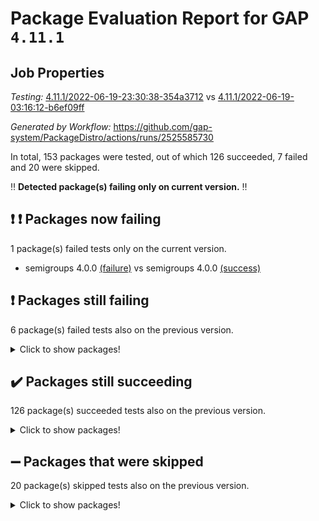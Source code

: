# Package Evaluation Report for GAP `4.11.1`

## Job Properties

*Testing:* [4.11.1/2022-06-19-23:30:38-354a3712](https://github.com/gap-system/PackageDistro/blob/data/reports/4.11.1/2022-06-19-23:30:38-354a3712) vs [4.11.1/2022-06-19-03:16:12-b6ef09ff](https://github.com/gap-system/PackageDistro/blob/data/reports/4.11.1/2022-06-19-03:16:12-b6ef09ff)

*Generated by Workflow:* https://github.com/gap-system/PackageDistro/actions/runs/2525585730

In total, 153 packages were tested, out of which 126 succeeded, 7 failed and 20 were skipped.

:bangbang: **Detected package(s) failing only on current version.** :bangbang:

## :exclamation: :exclamation: Packages now failing

1 package(s) failed tests only on the current version.
- semigroups 4.0.0 [(failure)](https://github.com/gap-system/PackageDistro/runs/6958277311?check_suite_focus=true) vs semigroups 4.0.0 [(success)](https://github.com/gap-system/PackageDistro/runs/6952308170?check_suite_focus=true)

## :exclamation: Packages still failing

6 package(s) failed tests also on the previous version.
<details><summary>Click to show packages!</summary>

- fining 1.4.1 [(failure)](https://github.com/gap-system/PackageDistro/runs/6958274671?check_suite_focus=true)
- francy 1.2.4 [(failure)](https://github.com/gap-system/PackageDistro/runs/6958274794?check_suite_focus=true)
- hap 1.41 [(failure)](https://github.com/gap-system/PackageDistro/runs/6958275027?check_suite_focus=true)
- normalizinterface 1.3.2 [(failure)](https://github.com/gap-system/PackageDistro/runs/6958276423?check_suite_focus=true)
- packagemanager 1.2 [(failure)](https://github.com/gap-system/PackageDistro/runs/6958276607?check_suite_focus=true)
- recog 1.3.2 [(failure)](https://github.com/gap-system/PackageDistro/runs/6958277149?check_suite_focus=true)
</details>

## :heavy_check_mark: Packages still succeeding

126 package(s) succeeded tests also on the previous version.
<details><summary>Click to show packages!</summary>

- ace 5.4 [(success)](https://github.com/gap-system/PackageDistro/runs/6958273252?check_suite_focus=true)
- aclib 1.3.2 [(success)](https://github.com/gap-system/PackageDistro/runs/6958273272?check_suite_focus=true)
- agt 0.2 [(success)](https://github.com/gap-system/PackageDistro/runs/6958273295?check_suite_focus=true)
- alnuth 3.2.1 [(success)](https://github.com/gap-system/PackageDistro/runs/6958273329?check_suite_focus=true)
- anupq 3.2.6 [(success)](https://github.com/gap-system/PackageDistro/runs/6958273379?check_suite_focus=true)
- atlasrep 2.1.2 [(success)](https://github.com/gap-system/PackageDistro/runs/6958273430?check_suite_focus=true)
- autodoc 2022.03.10 [(success)](https://github.com/gap-system/PackageDistro/runs/6958273468?check_suite_focus=true)
- automata 1.15 [(success)](https://github.com/gap-system/PackageDistro/runs/6958273500?check_suite_focus=true)
- automgrp 1.3.2 [(success)](https://github.com/gap-system/PackageDistro/runs/6958273538?check_suite_focus=true)
- autpgrp 1.10.2 [(success)](https://github.com/gap-system/PackageDistro/runs/6958273570?check_suite_focus=true)
- cap 2022.06-03 [(success)](https://github.com/gap-system/PackageDistro/runs/6958273610?check_suite_focus=true)
- caratinterface 2.3.3 [(success)](https://github.com/gap-system/PackageDistro/runs/6958273657?check_suite_focus=true)
- cddinterface 2020.06.24 [(success)](https://github.com/gap-system/PackageDistro/runs/6958273712?check_suite_focus=true)
- circle 1.6.5 [(success)](https://github.com/gap-system/PackageDistro/runs/6958273761?check_suite_focus=true)
- classicpres 1.22 [(success)](https://github.com/gap-system/PackageDistro/runs/6958273834?check_suite_focus=true)
- cohomolo 1.6.10 [(success)](https://github.com/gap-system/PackageDistro/runs/6958273880?check_suite_focus=true)
- congruence 1.2.4 [(success)](https://github.com/gap-system/PackageDistro/runs/6958273933?check_suite_focus=true)
- corelg 1.56 [(success)](https://github.com/gap-system/PackageDistro/runs/6958273975?check_suite_focus=true)
- crime 1.6 [(success)](https://github.com/gap-system/PackageDistro/runs/6958274021?check_suite_focus=true)
- crisp 1.4.5 [(success)](https://github.com/gap-system/PackageDistro/runs/6958274079?check_suite_focus=true)
- crypting 0.10 [(success)](https://github.com/gap-system/PackageDistro/runs/6958274114?check_suite_focus=true)
- cryst 4.1.24 [(success)](https://github.com/gap-system/PackageDistro/runs/6958274149?check_suite_focus=true)
- crystcat 1.1.9 [(success)](https://github.com/gap-system/PackageDistro/runs/6958274232?check_suite_focus=true)
- ctbllib 1.3.4 [(success)](https://github.com/gap-system/PackageDistro/runs/6958274275?check_suite_focus=true)
- cubefree 1.19 [(success)](https://github.com/gap-system/PackageDistro/runs/6958274320?check_suite_focus=true)
- curlinterface 2.2.2 [(success)](https://github.com/gap-system/PackageDistro/runs/6958274362?check_suite_focus=true)
- cvec 2.7.5 [(success)](https://github.com/gap-system/PackageDistro/runs/6958274385?check_suite_focus=true)
- datastructures 0.2.7 [(success)](https://github.com/gap-system/PackageDistro/runs/6958274413?check_suite_focus=true)
- deepthought 1.0.5 [(success)](https://github.com/gap-system/PackageDistro/runs/6958274443?check_suite_focus=true)
- design 1.7 [(success)](https://github.com/gap-system/PackageDistro/runs/6958274476?check_suite_focus=true)
- difsets 2.3.1 [(success)](https://github.com/gap-system/PackageDistro/runs/6958274509?check_suite_focus=true)
- digraphs 1.5.3 [(success)](https://github.com/gap-system/PackageDistro/runs/6958274532?check_suite_focus=true)
- edim 1.3.5 [(success)](https://github.com/gap-system/PackageDistro/runs/6958274557?check_suite_focus=true)
- example 4.3.1 [(success)](https://github.com/gap-system/PackageDistro/runs/6958274584?check_suite_focus=true)
- factint 1.6.3 [(success)](https://github.com/gap-system/PackageDistro/runs/6958274608?check_suite_focus=true)
- ferret 1.0.7 [(success)](https://github.com/gap-system/PackageDistro/runs/6958274631?check_suite_focus=true)
- fga 1.4.0 [(success)](https://github.com/gap-system/PackageDistro/runs/6958274645?check_suite_focus=true)
- float 1.0.3 [(success)](https://github.com/gap-system/PackageDistro/runs/6958274693?check_suite_focus=true)
- format 1.4.3 [(success)](https://github.com/gap-system/PackageDistro/runs/6958274720?check_suite_focus=true)
- forms 1.2.7 [(success)](https://github.com/gap-system/PackageDistro/runs/6958274738?check_suite_focus=true)
- fplsa 1.2.5 [(success)](https://github.com/gap-system/PackageDistro/runs/6958274763?check_suite_focus=true)
- fr 2.4.8 [(success)](https://github.com/gap-system/PackageDistro/runs/6958274781?check_suite_focus=true)
- fwtree 1.3 [(success)](https://github.com/gap-system/PackageDistro/runs/6958274815?check_suite_focus=true)
- gbnp 1.0.5 [(success)](https://github.com/gap-system/PackageDistro/runs/6958274860?check_suite_focus=true)
- generalizedmorphismsforcap 2022.05-01 [(success)](https://github.com/gap-system/PackageDistro/runs/6958274873?check_suite_focus=true)
- genss 1.6.6 [(success)](https://github.com/gap-system/PackageDistro/runs/6958274896?check_suite_focus=true)
- gradedringforhomalg 2022.03-01 [(success)](https://github.com/gap-system/PackageDistro/runs/6958274911?check_suite_focus=true)
- grape 4.8.5 [(success)](https://github.com/gap-system/PackageDistro/runs/6958274922?check_suite_focus=true)
- groupoids 1.69 [(success)](https://github.com/gap-system/PackageDistro/runs/6958274939?check_suite_focus=true)
- grpconst 2.6.2 [(success)](https://github.com/gap-system/PackageDistro/runs/6958274955?check_suite_focus=true)
- guarana 0.96.3 [(success)](https://github.com/gap-system/PackageDistro/runs/6958274971?check_suite_focus=true)
- guava 3.16 [(success)](https://github.com/gap-system/PackageDistro/runs/6958274994?check_suite_focus=true)
- hapcryst 0.1.14 [(success)](https://github.com/gap-system/PackageDistro/runs/6958275054?check_suite_focus=true)
- hecke 1.5.3 [(success)](https://github.com/gap-system/PackageDistro/runs/6958275085?check_suite_focus=true)
- help 3.5 [(success)](https://github.com/gap-system/PackageDistro/runs/6958275108?check_suite_focus=true)
- idrel 2.44 [(success)](https://github.com/gap-system/PackageDistro/runs/6958275137?check_suite_focus=true)
- images 1.3.1 [(success)](https://github.com/gap-system/PackageDistro/runs/6958275165?check_suite_focus=true)
- intpic 0.3.0 [(success)](https://github.com/gap-system/PackageDistro/runs/6958275191?check_suite_focus=true)
- io 4.7.2 [(success)](https://github.com/gap-system/PackageDistro/runs/6958275219?check_suite_focus=true)
- irredsol 1.4.3 [(success)](https://github.com/gap-system/PackageDistro/runs/6958275242?check_suite_focus=true)
- json 2.1.0 [(success)](https://github.com/gap-system/PackageDistro/runs/6958275265?check_suite_focus=true)
- jupyterkernel 1.4.1 [(success)](https://github.com/gap-system/PackageDistro/runs/6958275296?check_suite_focus=true)
- jupyterviz 1.5.1 [(success)](https://github.com/gap-system/PackageDistro/runs/6958275330?check_suite_focus=true)
- kan 1.34 [(success)](https://github.com/gap-system/PackageDistro/runs/6958275368?check_suite_focus=true)
- kbmag 1.5.9 [(success)](https://github.com/gap-system/PackageDistro/runs/6958275400?check_suite_focus=true)
- laguna 3.9.5 [(success)](https://github.com/gap-system/PackageDistro/runs/6958275453?check_suite_focus=true)
- liealgdb 2.2.1 [(success)](https://github.com/gap-system/PackageDistro/runs/6958275515?check_suite_focus=true)
- liepring 2.6 [(success)](https://github.com/gap-system/PackageDistro/runs/6958275599?check_suite_focus=true)
- liering 2.4.2 [(success)](https://github.com/gap-system/PackageDistro/runs/6958275694?check_suite_focus=true)
- linearalgebraforcap 2022.06-02 [(success)](https://github.com/gap-system/PackageDistro/runs/6958275819?check_suite_focus=true)
- loops 3.4.1 [(success)](https://github.com/gap-system/PackageDistro/runs/6958275903?check_suite_focus=true)
- lpres 1.0.3 [(success)](https://github.com/gap-system/PackageDistro/runs/6958276044?check_suite_focus=true)
- majoranaalgebras 1.4 [(success)](https://github.com/gap-system/PackageDistro/runs/6958276142?check_suite_focus=true)
- mapclass 1.4.5 [(success)](https://github.com/gap-system/PackageDistro/runs/6958276189?check_suite_focus=true)
- matgrp 0.64 [(success)](https://github.com/gap-system/PackageDistro/runs/6958276226?check_suite_focus=true)
- modisom 2.5.2 [(success)](https://github.com/gap-system/PackageDistro/runs/6958276257?check_suite_focus=true)
- modulepresentationsforcap 2022.05-03 [(success)](https://github.com/gap-system/PackageDistro/runs/6958276283?check_suite_focus=true)
- monoidalcategories 2022.06-04 [(success)](https://github.com/gap-system/PackageDistro/runs/6958276302?check_suite_focus=true)
- nconvex 2020.11-04 [(success)](https://github.com/gap-system/PackageDistro/runs/6958276329?check_suite_focus=true)
- nilmat 1.4.1 [(success)](https://github.com/gap-system/PackageDistro/runs/6958276353?check_suite_focus=true)
- nock 1.5 [(success)](https://github.com/gap-system/PackageDistro/runs/6958276394?check_suite_focus=true)
- nq 2.5.8 [(success)](https://github.com/gap-system/PackageDistro/runs/6958276454?check_suite_focus=true)
- numericalsgps 1.3.0 [(success)](https://github.com/gap-system/PackageDistro/runs/6958276486?check_suite_focus=true)
- openmath 11.5.1 [(success)](https://github.com/gap-system/PackageDistro/runs/6958276524?check_suite_focus=true)
- orb 4.8.4 [(success)](https://github.com/gap-system/PackageDistro/runs/6958276566?check_suite_focus=true)
- patternclass 2.4.2 [(success)](https://github.com/gap-system/PackageDistro/runs/6958276657?check_suite_focus=true)
- permut 2.0.4 [(success)](https://github.com/gap-system/PackageDistro/runs/6958276703?check_suite_focus=true)
- polenta 1.3.10 [(success)](https://github.com/gap-system/PackageDistro/runs/6958276775?check_suite_focus=true)
- polymaking 0.8.6 [(success)](https://github.com/gap-system/PackageDistro/runs/6958276836?check_suite_focus=true)
- primgrp 3.4.2 [(success)](https://github.com/gap-system/PackageDistro/runs/6958276876?check_suite_focus=true)
- profiling 2.5.0 [(success)](https://github.com/gap-system/PackageDistro/runs/6958276949?check_suite_focus=true)
- qpa 1.33 [(success)](https://github.com/gap-system/PackageDistro/runs/6958276981?check_suite_focus=true)
- quagroup 1.8.3 [(success)](https://github.com/gap-system/PackageDistro/runs/6958277012?check_suite_focus=true)
- radiroot 2.9 [(success)](https://github.com/gap-system/PackageDistro/runs/6958277042?check_suite_focus=true)
- rcwa 4.6.4 [(success)](https://github.com/gap-system/PackageDistro/runs/6958277078?check_suite_focus=true)
- rds 1.8 [(success)](https://github.com/gap-system/PackageDistro/runs/6958277107?check_suite_focus=true)
- repndecomp 1.2.1 [(success)](https://github.com/gap-system/PackageDistro/runs/6958277191?check_suite_focus=true)
- repsn 3.1.0 [(success)](https://github.com/gap-system/PackageDistro/runs/6958277230?check_suite_focus=true)
- resclasses 4.7.2 [(success)](https://github.com/gap-system/PackageDistro/runs/6958277255?check_suite_focus=true)
- scscp 2.3.1 [(success)](https://github.com/gap-system/PackageDistro/runs/6958277287?check_suite_focus=true)
- sglppow 2.2 [(success)](https://github.com/gap-system/PackageDistro/runs/6958277339?check_suite_focus=true)
- sgpviz 0.999.5 [(success)](https://github.com/gap-system/PackageDistro/runs/6958277360?check_suite_focus=true)
- simpcomp 2.1.14 [(success)](https://github.com/gap-system/PackageDistro/runs/6958277378?check_suite_focus=true)
- singular 2020.12.18 [(success)](https://github.com/gap-system/PackageDistro/runs/6958277402?check_suite_focus=true)
- sla 1.5.3 [(success)](https://github.com/gap-system/PackageDistro/runs/6958277424?check_suite_focus=true)
- smallgrp 1.5 [(success)](https://github.com/gap-system/PackageDistro/runs/6958277451?check_suite_focus=true)
- smallsemi 0.6.13 [(success)](https://github.com/gap-system/PackageDistro/runs/6958277470?check_suite_focus=true)
- sonata 2.9.4 [(success)](https://github.com/gap-system/PackageDistro/runs/6958277490?check_suite_focus=true)
- sophus 1.25 [(success)](https://github.com/gap-system/PackageDistro/runs/6958277507?check_suite_focus=true)
- spinsym 1.5.2 [(success)](https://github.com/gap-system/PackageDistro/runs/6958277521?check_suite_focus=true)
- symbcompcc 1.3.2 [(success)](https://github.com/gap-system/PackageDistro/runs/6958277538?check_suite_focus=true)
- thelma 1.3 [(success)](https://github.com/gap-system/PackageDistro/runs/6958277583?check_suite_focus=true)
- tomlib 1.2.9 [(success)](https://github.com/gap-system/PackageDistro/runs/6958277611?check_suite_focus=true)
- toric 1.9.5 [(success)](https://github.com/gap-system/PackageDistro/runs/6958277631?check_suite_focus=true)
- transgrp 3.6.2 [(success)](https://github.com/gap-system/PackageDistro/runs/6958277651?check_suite_focus=true)
- ugaly 4.0.2 [(success)](https://github.com/gap-system/PackageDistro/runs/6958277672?check_suite_focus=true)
- unipot 1.5 [(success)](https://github.com/gap-system/PackageDistro/runs/6958277695?check_suite_focus=true)
- unitlib 4.1.0 [(success)](https://github.com/gap-system/PackageDistro/runs/6958277719?check_suite_focus=true)
- utils 0.72 [(success)](https://github.com/gap-system/PackageDistro/runs/6958277734?check_suite_focus=true)
- uuid 0.7 [(success)](https://github.com/gap-system/PackageDistro/runs/6958277750?check_suite_focus=true)
- walrus 0.9991 [(success)](https://github.com/gap-system/PackageDistro/runs/6958277776?check_suite_focus=true)
- wedderga 4.10.2 [(success)](https://github.com/gap-system/PackageDistro/runs/6958277798?check_suite_focus=true)
- xmod 2.88 [(success)](https://github.com/gap-system/PackageDistro/runs/6958277822?check_suite_focus=true)
- xmodalg 1.22 [(success)](https://github.com/gap-system/PackageDistro/runs/6958277845?check_suite_focus=true)
- yangbaxter 0.10.0 [(success)](https://github.com/gap-system/PackageDistro/runs/6958277868?check_suite_focus=true)
- zeromqinterface 0.13 [(success)](https://github.com/gap-system/PackageDistro/runs/6958277905?check_suite_focus=true)
</details>

## :heavy_minus_sign: Packages that were skipped

20 package(s) skipped tests also on the previous version.
<details><summary>Click to show packages!</summary>

- 4ti2interface 2022.03-01 [(skipped)](https://github.com/gap-system/PackageDistro/runs/6958226488?check_suite_focus=true)
- browse 1.8.14 [(skipped)](https://github.com/gap-system/PackageDistro/runs/6958226488?check_suite_focus=true)
- examplesforhomalg 2022.03-01 [(skipped)](https://github.com/gap-system/PackageDistro/runs/6958226488?check_suite_focus=true)
- gapdoc 1.6.5 [(skipped)](https://github.com/gap-system/PackageDistro/runs/6958226488?check_suite_focus=true)
- gauss 2022.03-01 [(skipped)](https://github.com/gap-system/PackageDistro/runs/6958226488?check_suite_focus=true)
- gaussforhomalg 2022.03-01 [(skipped)](https://github.com/gap-system/PackageDistro/runs/6958226488?check_suite_focus=true)
- gradedmodules 2022.03-01 [(skipped)](https://github.com/gap-system/PackageDistro/runs/6958226488?check_suite_focus=true)
- homalg 2022.03-01 [(skipped)](https://github.com/gap-system/PackageDistro/runs/6958226488?check_suite_focus=true)
- homalgtocas 2022.03-01 [(skipped)](https://github.com/gap-system/PackageDistro/runs/6958226488?check_suite_focus=true)
- io_forhomalg 2022.03-01 [(skipped)](https://github.com/gap-system/PackageDistro/runs/6958226488?check_suite_focus=true)
- itc 1.5.1 [(skipped)](https://github.com/gap-system/PackageDistro/runs/6958226488?check_suite_focus=true)
- localizeringforhomalg 2022.03-01 [(skipped)](https://github.com/gap-system/PackageDistro/runs/6958226488?check_suite_focus=true)
- matricesforhomalg 2022.04-01 [(skipped)](https://github.com/gap-system/PackageDistro/runs/6958226488?check_suite_focus=true)
- modules 2022.03-01 [(skipped)](https://github.com/gap-system/PackageDistro/runs/6958226488?check_suite_focus=true)
- polycyclic 2.16 [(skipped)](https://github.com/gap-system/PackageDistro/runs/6958226488?check_suite_focus=true)
- ringsforhomalg 2022.04-01 [(skipped)](https://github.com/gap-system/PackageDistro/runs/6958226488?check_suite_focus=true)
- sco 2022.03-01 [(skipped)](https://github.com/gap-system/PackageDistro/runs/6958226488?check_suite_focus=true)
- toolsforhomalg 2022.05-01 [(skipped)](https://github.com/gap-system/PackageDistro/runs/6958226488?check_suite_focus=true)
- toricvarieties 2022.03.23 [(skipped)](https://github.com/gap-system/PackageDistro/runs/6958226488?check_suite_focus=true)
- xgap 4.31 [(skipped)](https://github.com/gap-system/PackageDistro/runs/6958226488?check_suite_focus=true)
</details>

